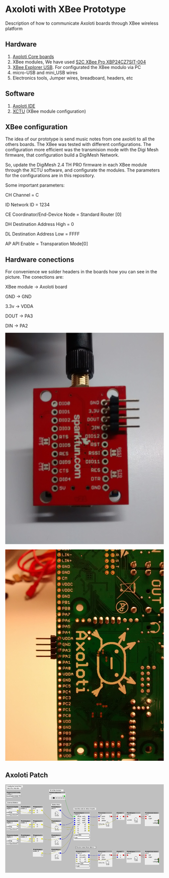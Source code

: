 # Axoloti with XBee Prototype

Description of how to communicate Axoloti boards through XBee wireless platform

## Hardware

1. [Axoloti Core boards](http://www.axoloti.com/product/axoloti-core/)
2. XBee modules, We have used  [S2C XBee Pro XBP24CZ7SIT-004](http://tienda.bricogeek.com/modulos-radiofrecuencia/229-xbee-pro-63mw-s2c-rpsma.html)  
3. [XBee Explorer USB](https://www.sparkfun.com/products/11812). For configurated the XBee modulo via PC
4. micro-USB and mini_USB wires
5. Electronics tools, Jumper wires, breadboard, headers, etc

## Software

1. [Axoloti IDE](http://community.axoloti.com/t/quick-start-guide/57)
2. [XCTU](https://www.digi.com/products/xbee-rf-solutions/xctu-software/xctu) (XBee module configuration)

## XBee configuration

The idea of our prototype is send music notes from one axoloti to all the others boards. The XBee was tested with different configurations. The configuration more efficient was the transmision mode with the Digi Mesh firmware, that configuration build a DigiMesh Network.

So, update the DigiMesh 2.4 TH PRO firmware in each XBee module through the XCTU software, and configurate the modules. The parameters for the configurations are in this repository.

Some important parameters:

CH Channel = C

ID Network ID = 1234

CE Coordinator/End-Device Node = Standard Router [0]

DH Destination Address High = 0

DL Destination Address Low  = FFFF

AP API Enable = Transparation Mode[0]

## Hardware conections

For convenience we solder headers in the boards how you can see in the picture. The conections are:

XBee module -> Axoloti board

GND  -> GND

3.3v -> VDDA

DOUT -> PA3

DIN  -> PA2

![XBee Board](./XbeeBoard.jpg)

![Axoloti Board](./AxolotiBoard.jpg)

## Axoloti Patch



![Axoloti Patch](./AxolotiPatch.png)
